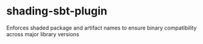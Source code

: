 # shading-sbt-plugin
Enforces shaded package and artifact names to ensure binary compatibility across major library versions
